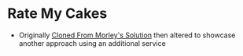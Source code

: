 # Rate My Cakes
- Originally [Cloned From Morley's Solution](https://github.com/morleytatro/rate-my-cakes) then altered to showcase another approach using an additional service